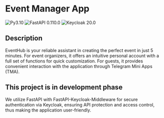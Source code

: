 # Event Manager App

![Py3.10](https://img.shields.io/badge/-Python%203.10-purple)
![FastAPI 0.110.0](https://img.shields.io/badge/-FastAPI%200.110.0-purple)
![Keycloak 20.0](https://img.shields.io/badge/-Keycloak%2020.0-purple)


## Description

EventHub is your reliable assistant in creating the perfect event in just 5 minutes.
For event organizers, it offers an intuitive personal account with a full set of functions
for quick customization. For guests, it provides convenient interaction with the application
through Telegram Mini Apps (TMA).

## This project is in development phase

We utilize FastAPI with FastAPI-Keycloak-Middleware for secure authentication via Keycloak,
ensuring API protection and access control, thus making the application user-friendly.